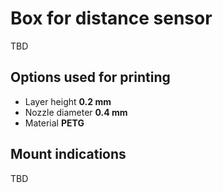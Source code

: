 # Box for distance sensor
TBD

## Options used for printing
- Layer height __0.2 mm__
- Nozzle diameter __0.4 mm__
- Material __PETG__

## Mount indications

TBD
